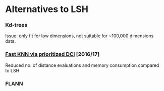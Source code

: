 # Alternatives to LSH

### Kd-trees

Issue: only fit for low dimensions, not suitable for ~100,000 dimensions data.

### [Fast KNN via prioritized DCI](https://arxiv.org/pdf/1703.00440.pdf) [2016/17]

Reduced no. of distance evaluations and memory consumption compared to LSH

### FLANN
